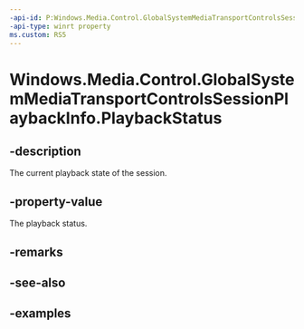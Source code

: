 ```yaml
---
-api-id: P:Windows.Media.Control.GlobalSystemMediaTransportControlsSessionPlaybackInfo.PlaybackStatus
-api-type: winrt property
ms.custom: RS5
---
```


<!-- Property syntax.
public GlobalSystemMediaTransportControlsSessionPlaybackStatus PlaybackStatus { get; }
-->

# Windows.Media.Control.GlobalSystemMediaTransportControlsSessionPlaybackInfo.PlaybackStatus

## -description
The current playback state of the session.

## -property-value
The playback status.

## -remarks

## -see-also

## -examples

